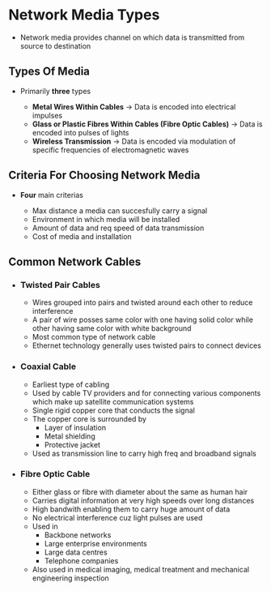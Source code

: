 # Network Media Types

- Network media provides channel on which data is transmitted from source to destination

## Types Of Media

- Primarily **three** types

    - **Metal Wires Within Cables** -> Data is encoded into electrical impulses
    - **Glass or Plastic Fibres Within Cables (Fibre Optic Cables)** -> Data is encoded into pulses of lights
    - **Wireless Transmission** -> Data is encoded via modulation of specific frequencies of electromagnetic waves

## Criteria For Choosing Network Media

- **Four** main criterias 

    - Max distance a media can succesfully carry a signal
    - Environment in which media will be installed
    - Amount of data and req speed of data transmission 
    - Cost of media and installation

## Common Network Cables

- ### Twisted Pair Cables

    - Wires grouped into pairs and twisted around each other to reduce interference
    - A pair of wire posses same color with one having solid color while other having same color with white background
    - Most common type of network cable
    - Ethernet technology generally uses twisted pairs to connect devices

- ### Coaxial Cable

    - Earliest type of cabling
    - Used by cable TV providers and for connecting various components which make up satellite communication systems
    - Single rigid copper core that conducts the signal
    - The copper core is surrounded by 
        - Layer of insulation
        - Metal shielding
        - Protective jacket
    - Used as transmission line to carry high freq and broadband signals

- ### Fibre Optic Cable

    - Either glass or fibre with diameter about the same as human hair
    - Carries digital information at very high speeds over long distances
    - High bandwith enabling them to carry huge amount of data
    - No electrical interference cuz light pulses are used
    - Used in 
        - Backbone networks
        - Large enterprise environments
        - Large data centres
        - Telephone companies
    - Also used in medical imaging, medical treatment and mechanical engineering inspection